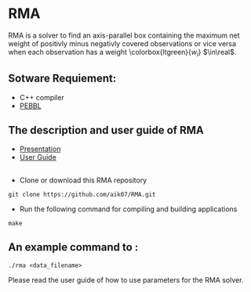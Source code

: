 # RMA

RMA is a solver to find an axis-parallel box containing the maximum net
weight of positivly minus negativly covered observations or vice versa
when each observation has a weight \colorbox{ltgreen}{$w_i$} $\in\real$. 

## Sotware Requiement:
* C++ compiler
* [PEBBL](https://software.sandia.gov/trac/acro/wiki/Example/Building/acro-pebbl)

## The description and user guide of RMA
* [Presentation](https://github.com/aik07/RMA/blob/master/RMA_slides.pdf)
* [User Guide](https://github.com/aik07/RMA/blob/master/RMA_user_guide.pdf)

## 

* Clone or download this RMA repository
```
git clone https://github.com/aik07/RMA.git
```
* Run the following command for compiling and building applications
```
make
```

## An example command to :
```
./rma <data_filename>
```
Please read the user guide of how to use parameters for the RMA solver.
